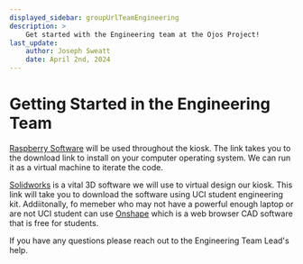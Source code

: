 ```yaml
---
displayed_sidebar: groupUrlTeamEngineering
description: >
    Get started with the Engineering team at the Ojos Project!
last_update:
    author: Joseph Sweatt
    date: April 2nd, 2024
---
```

# Getting Started in the Engineering Team

[Raspberry Software](https://www.raspberrypi.com/software/raspberry-pi-desktop/) will be used 
throughout the kiosk. The link takes you to the download link to install on your computer 
operating system. We can run it as a virtual machine to iterate the code.

[Solidworks](https://laptops.eng.uci.edu/engineering-software/solidworks-student-engineering-kit-for-hssoe-students) is a vital 3D software we will use to virtual design our kiosk. This link will take you to download the software using
UCI student engineering kit. Addiitonally, fo memeber who may not have a powerful enough laptop
or are not UCI student can use [Onshape](https://www.onshape.com/en/sign-up) which is a web browser CAD software that is
free for students. 

If you have any questions please reach out to the Engineering Team Lead's help.